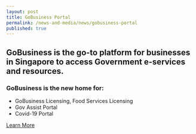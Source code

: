 ```yaml
---
layout: post
title: GoBusiness Portal
permalink: /news-and-media/news/gobusiness-portal
published: true
---
```


## GoBusiness is the go-to platform for businesses in Singapore to access Government e-services and resources.

### GoBusiness is the new home for:

- GoBusiness Licensing, Food Services Licensing
- Gov Assist Portal
- Covid-19 Portal

[Learn More](/gov-assist/budget-2021/)